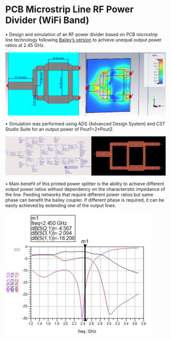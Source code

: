 # PCB Microstrip Line RF Power Divider (WiFi Band)

• Design and simulation of an RF power divider based on PCB microstrip line technology following [Bailey’s version](https://github.com/cdcortesr/WiFi-Band-Unequal-Split-Power-Divider/blob/main/19800023177.pdf) to achieve unequal output power ratios at 2.45 GHz. 

<picture>
  <source media="(prefers-color-scheme: dark)" srcset="https://raw.githubusercontent.com/cdcortesr/PCB-Microstrip-Line-RF-Power-Divider/refs/heads/main/RFDivider.JPG">
  <source media="(prefers-color-scheme: light)" srcset="https://raw.githubusercontent.com/cdcortesr/PCB-Microstrip-Line-RF-Power-Divider/refs/heads/main/RFDivider.JPG">
  <img alt="a." src="https://raw.githubusercontent.com/cdcortesr/PCB-Microstrip-Line-RF-Power-Divider/refs/heads/main/RFDivider.JPG">
</picture>

• Simulation was performed using ADS (Advanced Design System) and CST Studio Suite for an output power of Pout1=2*Pout2.

<picture>
  <source media="(prefers-color-scheme: dark)" srcset="https://raw.githubusercontent.com/cdcortesr/PCB-Microstrip-Line-RF-Power-Divider/refs/heads/main/RFDivider2.JPG">
  <source media="(prefers-color-scheme: light)" srcset="https://raw.githubusercontent.com/cdcortesr/PCB-Microstrip-Line-RF-Power-Divider/refs/heads/main/RFDivider2.JPG">
  <img alt="a." src="https://raw.githubusercontent.com/cdcortesr/PCB-Microstrip-Line-RF-Power-Divider/refs/heads/main/RFDivider2.JPG">
</picture>

• Main benefit of this printed power splitter is the ability to achieve different output power ratios without dependency on the characteristic impedance of the line. Feeding networks that require different power ratios but same phase can benefit the bailey coupler. If different phase is required, it can be easily achieved by extending one of the output lines.

<picture>
  <source media="(prefers-color-scheme: dark)" srcset="https://raw.githubusercontent.com/cdcortesr/PCB-Microstrip-Line-RF-Power-Divider/refs/heads/main/RFDivider3.JPG">
  <source media="(prefers-color-scheme: light)" srcset="https://raw.githubusercontent.com/cdcortesr/PCB-Microstrip-Line-RF-Power-Divider/refs/heads/main/RFDivider3.JPG">
  <img alt="a." src="https://raw.githubusercontent.com/cdcortesr/PCB-Microstrip-Line-RF-Power-Divider/refs/heads/main/RFDivider3.JPG">
</picture>


